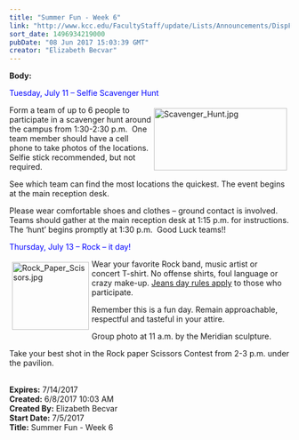 ```yaml
---
title: "Summer Fun - Week 6"
link: "http://www.kcc.edu/FacultyStaff/update/Lists/Announcements/DispForm.aspx?ID=2452"
sort_date: 1496934219000
pubDate: "08 Jun 2017 15:03:39 GMT"
creator: "Elizabeth Becvar"
---
```


<div><b>Body:</b> <div class="ExternalClass42D522C04E474BD2B403306EF055E7B6"><p>​<span style="color:blue">Tuesday, July 11 – Selfie Scavenger Hunt</span></p>
<p><img width="331" height="155" alt="Scavenger_Hunt.jpg" src="/FacultyStaff/update/Documents/Scavenger_Hunt.jpg" style="height:112px;width:239px;vertical-align:auto;float:right;margin:5px" />Form a team of up to 6 people to participate in a scavenger hunt around the campus from 1:30-2:30 p.m.  One team member should have a cell phone to take photos of the locations. Selfie stick recommended, but not required.</p>
<p>See which team can find the most locations the quickest. The event begins at the main reception desk.</p>
<p>Please wear comfortable shoes and clothes – ground contact is involved.<br />Teams should gather at the main reception desk at 1:15 p.m. for instructions. The ‘hunt’ begins promptly at 1:30 p.m.  Good Luck teams!!</p>
<p><span style="color:blue">Thursday, July 13 – Rock – it day!</span></p>
<p><img width="213" height="187" alt="Rock_Paper_Scissors.jpg" src="/FacultyStaff/update/Documents/Rock_Paper_Scissors.jpg" style="height:122px;width:138px;vertical-align:auto;float:left;margin:5px" />Wear your favorite Rock band, music artist or concert T-shirt. No offense shirts, foul language or crazy make-up. <a href="/FacultyStaff/update/Documents/CasualDenimGuidelines.pdf">Jeans day rules apply</a> to those who participate. </p>
<p>Remember this is a fun day. Remain approachable, respectful and tasteful in your attire.</p>
<p>Group photo at 11 a.m. by the Meridian sculpture.</p>
<p>Take your best shot in the Rock paper Scissors Contest from 2-3 p.m. under the pavilion.<br /><br /></p></div></div>
<div><b>Expires:</b> 7/14/2017</div>
<div><b>Created:</b> 6/8/2017 10:03 AM</div>
<div><b>Created By:</b> Elizabeth Becvar</div>
<div><b>Start Date:</b> 7/5/2017</div>
<div><b>Title:</b> Summer Fun - Week 6</div>
